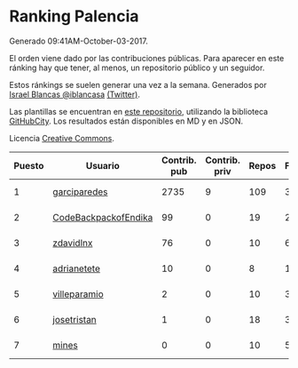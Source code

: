 # Ranking Palencia

Generado 09:41AM-October-03-2017.

El orden viene dado por las contribuciones públicas. Para aparecer en este ránking hay que tener, al menos, un repositorio público y un seguidor.

Estos ránkings se suelen generar una vez a la semana. Generados por [Israel Blancas @iblancasa](https://github.com/iblancasa/) [(Twitter)](https://twitter.com/iblancasa).

Las plantillas se encuentran en [este repositorio](https://github.com/iblancasa/GH-Spanish-Ranking), utilizando la biblioteca [GitHubCity](https://github.com/iblancasa/GitHubCity). Los resultados están disponibles en MD y en JSON.

Licencia [Creative Commons](https://creativecommons.org/licenses/by/4.0/).

| Puesto   |  Usuario  | Contrib. pub | Contrib. priv |Repos| Followers | Desde |  Avatar  |
|----------|-----------|--------------|---------------|-----|-----------|-------|----------|
|1|[garciparedes](https://github.com/garciparedes)|2735|9|109|34|2013-10-08|![garciparedes](https://avatars1.githubusercontent.com/u/5640366)|
|2|[CodeBackpackofEndika](https://github.com/CodeBackpackofEndika)|99|0|19|2|2017-09-25|![CodeBackpackofEndika](https://avatars1.githubusercontent.com/u/32270483)|
|3|[zdavidlnx](https://github.com/zdavidlnx)|76|0|10|6|2011-07-28|![zdavidlnx](https://avatars1.githubusercontent.com/u/944150)|
|4|[adrianetete](https://github.com/adrianetete)|10|0|8|12|2014-03-13|![adrianetete](https://avatars1.githubusercontent.com/u/6943237)|
|5|[villeparamio](https://github.com/villeparamio)|2|0|10|3|2015-12-01|![villeparamio](https://avatars1.githubusercontent.com/u/16100827)|
|6|[josetristan](https://github.com/josetristan)|1|0|18|3|2011-07-15|![josetristan](https://avatars2.githubusercontent.com/u/916947)|
|7|[mines](https://github.com/mines)|0|0|10|5|2011-03-07|![mines](https://avatars1.githubusercontent.com/u/655278)|
